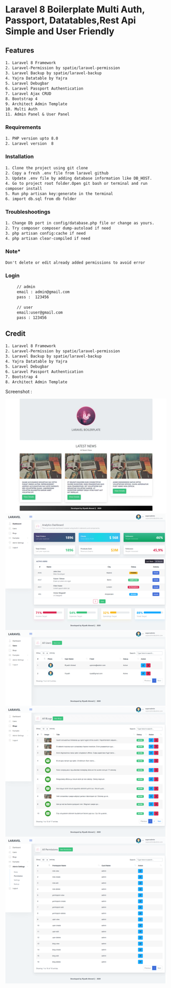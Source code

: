 # Laravel 8 Boilerplate Multi Auth, Passport, Datatables,Rest Api  Simple and User Friendly


## Features

    1. Laravel 8 Framework
    2. Laravel-Permission by spatie/laravel-permission
    3. Laravel Backup by spatie/laravel-backup
    4. Yajra Datatable by Yajra
    5. Laravel Debugbar
    6. Laravel Passport Authentication
    7. Laravel Ajax CRUD
    8. Bootstrap 4
    9. Architect Admin Template
    10. Multi Auth
    11. Admin Panel & User Panel

### Requirements

    1. PHP version upto 8.0  
    2. Laravel version  8  

### Installation

    1. Clone the project using git clone   
    2. Copy a fresh .env file from laravel github    
    3. Update .env file by adding database information like DB_HOST.  
    4. Go to project root folder.Open git bash or terminal and run  composer install       
    5. Run php artisan key:generate in the terminal    
    6. import db.sql from db folder
         
    
### Troubleshootings
    
    1. Change Db port in config/database.php file or change as yours.
    2. Try composer composer dump-autoload if need
    3. php artisan config:cache if need
    4. php artisan clear-compiled if need    
    
### Note*
    
    Don't delete or edit already added permissions to avoid error   
    
         
### Login
         // admin
         email : admin@gmail.com
         pass :  123456
         
         // user
         email:user@gmail.com
         pass : 123456

         
## Credit

    1. Laravel 8 Framework
    2. Laravel-Permission by spatie/laravel-permission
    3. Laravel Backup by spatie/laravel-backup
    4. Yajra Datatable by Yajra
    5. Laravel Debugbar
    6. Laravel Passport Authentication
    7. Bootstrap 4
    8. Architect Admin Template
        
Screenshot :    

![alt text](./screenshot/Home.png)   
![alt text](./screenshot/Dashboard.png)   
![alt text](./screenshot/Users.png)   
![alt text](./screenshot/Blogs.png)   
![alt text](./screenshot/Permissions.png)   


